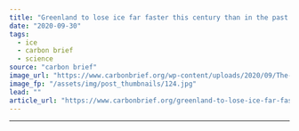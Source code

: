 ```yaml
---
title: "Greenland to lose ice far faster this century than in the past 12,000 years"
date: "2020-09-30"
tags: 
  - ice
  - carbon brief
  - science
source: "carbon brief"
image_url: "https://www.carbonbrief.org/wp-content/uploads/2020/09/The-edge-of-the-Greenland-ice-sheet.-107x71.jpg"
image_fp: "/assets/img/post_thumbnails/124.jpg"
lead: ""
article_url: "https://www.carbonbrief.org/greenland-to-lose-ice-far-faster-this-century-than-in-the-past-12000-years"
---
```


---
